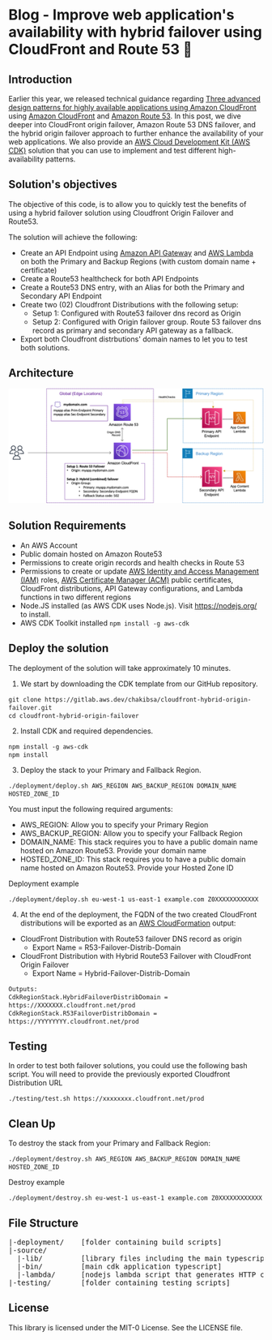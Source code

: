 # Blog - Improve web application's availability with hybrid failover using CloudFront and Route 53 🚀

## Introduction

Earlier this year, we released technical guidance regarding [Three advanced design patterns for highly available applications using Amazon CloudFront](https://aws.amazon.com/fr/blogs/networking-and-content-delivery/three-advanced-design-patterns-for-high-available-applications-using-amazon-cloudfront/) using [Amazon CloudFront](https://aws.amazon.com/cloudfront/) and [Amazon Route 53](https://aws.amazon.com/route53/). In this post, we dive deeper into CloudFront origin failover, Amazon Route 53 DNS failover, and the hybrid origin failover approach to further enhance the availability of your web applications. We also provide an [AWS Cloud Development Kit (AWS CDK)](https://aws.amazon.com/cdk/) solution that you can use to implement and test different high-availability patterns.


## Solution's objectives

The objective of this code, is to allow you to quickly test the benefits of using a hybrid failover solution using Cloudfront Origin Failover and Route53.

The solution will achieve the following:
* Create an API Endpoint using [Amazon API Gateway](https://aws.amazon.com/api-gateway/) and [AWS Lambda](https://aws.amazon.com/lambda/) on both the Primary and Backup Regions (with custom domain name + certificate)
* Create a Route53 healthcheck for both API Endpoints
* Create a Route53 DNS entry, with an Alias for both the Primary and Secondary API Endpoint
* Create two (02) Cloudfront Distributions with the following setup:
  * Setup 1: Configured with Route53 failover dns record as Origin
  * Setup 2: Configured with Origin failover group. Route 53 failover dns record as primary and secondary API gateway as a fallback.
* Export both Cloudfront distrbutions' domain names to let you to test both solutions.


## Architecture

![image](/source/images/architecture.png "Architecture")

## Solution Requirements
* An AWS Account
* Public domain hosted on Amazon Route53
* Permissions to create origin records and health checks in Route 53 
* Permissions to create or update [AWS Identity and Access Management (IAM)](https://aws.amazon.com/iam/) roles, [AWS Certificate Manager (ACM)](https://aws.amazon.com/certificate-manager/) public certificates, CloudFront distributions, API Gateway configurations, and Lambda functions in two different regions
* Node.JS installed (as AWS CDK uses Node.js). Visit https://nodejs.org/ to install.
* AWS CDK Toolkit installed `npm install -g aws-cdk`

## Deploy the solution

The deployment of the solution will take approximately 10 minutes.
1. We start by downloading the CDK template from our GitHub repository.
```
git clone https://gitlab.aws.dev/chakibsa/cloudfront-hybrid-origin-failover.git
cd cloudfront-hybrid-origin-failover
```
2. Install CDK and required dependencies.
```
npm install -g aws-cdk
npm install
```
3. Deploy the stack to your Primary and Fallback Region.
```
./deployment/deploy.sh AWS_REGION AWS_BACKUP_REGION DOMAIN_NAME HOSTED_ZONE_ID
```

You must input the following required arguments:
* AWS_REGION: Allow you to specify your Primary Region
* AWS_BACKUP_REGION: Allow you to specify your Fallback Region
* DOMAIN_NAME: This stack requires you to have a public domain name hosted on Amazon Route53. Provide your domain name
* HOSTED_ZONE_ID: This stack requires you to have a public domain name hosted on Amazon Route53. Provide your Hosted Zone ID

Deployment example
```
./deployment/deploy.sh eu-west-1 us-east-1 example.com Z0XXXXXXXXXXXX
```

4. At the end of the deployment, the FQDN of the two created CloudFront distributions will be exported as an [AWS CloudFormation](https://aws.amazon.com/cloudformation/) output:
* CloudFront Distribution with Route53 failover DNS record as origin
  * Export Name = R53-Failover-Distrib-Domain
* CloudFront Distribution with Hybrid Route53 Failover with CloudFront Origin
Failover
  * Export Name = Hybrid-Failover-Distrib-Domain

```
Outputs:
CdkRegionStack.HybridFailoverDistribDomain = https://XXXXXXX.cloudfront.net/prod
CdkRegionStack.R53FailoverDistribDomain = https://YYYYYYYY.cloudfront.net/prod
```

## Testing
In order to test both failover solutions, you could use the following bash script. You will need to provide the previously exported Cloudfront Distribution URL 

```
./testing/test.sh https://xxxxxxxx.cloudfront.net/prod
```

## Clean Up
To destroy the stack from your Primary and Fallback Region:
```
./deployment/destroy.sh AWS_REGION AWS_BACKUP_REGION DOMAIN_NAME HOSTED_ZONE_ID
```

Destroy example
```
./deployment/destroy.sh eu-west-1 us-east-1 example.com Z0XXXXXXXXXXXX
```

## File Structure
<pre>
|-deployment/    [folder containing build scripts]
|-source/
  |-lib/         [library files including the main typescript stack]
  |-bin/         [main cdk application typescript]
  |-lambda/      [nodejs lambda script that generates HTTP content]
|-testing/       [folder containing testing scripts]
</pre>

## License
This library is licensed under the MIT-0 License. See the LICENSE file.

